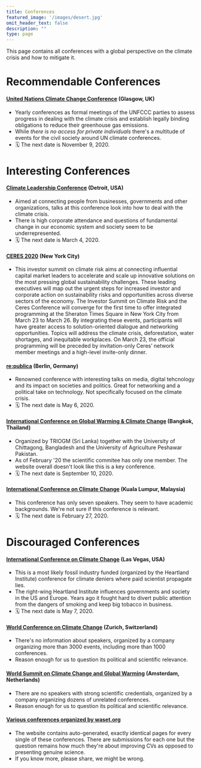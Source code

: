 ```yaml
---
title: Conferences
featured_image: '/images/desert.jpg'
omit_header_text: false
description: ""
type: page
---
```


This page contains all conferences with a global perspective on the climate crisis and how to mitigate it.

# Recommendable Conferences

#### [United Nations Climate Change Conference](https://www.ukcop26.org/) (Glasgow, UK)
* Yearly conferences as formal meetings of the UNFCCC parties to assess progress in dealing with the climate crisis and establish legally binding obligations to reduce their greenhouse gas emissions.
* While *there is no access for private individuals* there's a multitude of events for the civil society around UN climate conferences.
* 🗓 The next date is November 9, 2020.


# Interesting Conferences

#### [Climate Leadership Conference](https://climateleadershipconference.org/) (Detroit, USA)
* Aimed at connecting people from businesses, governments and other organizations, talks at this conference look into how to deal with the climate crisis.
* There is high corporate attendance and questions of fundamental change in our economic system and society seem to be underrepresented.
* 🗓 The next date is March 4, 2020.

#### [CERES 2020](https://events.ceres.org/event/37e45177-b6c5-44eb-bb9f-21e35d779d56) (New York City)
* This investor summit on climate risk aims at connecting influential capital market leaders to accelerate and scale up innovative solutions on the most pressing global sustainability challenges. These leading executives will map out the urgent steps for increased investor and corporate action on sustainability risks and opportunities across diverse sectors of the economy. The Investor Summit on Climate Risk and the Ceres Conference will converge for the first time to offer integrated programming at the Sheraton Times Square in New York City from March 23 to March 26. By integrating these events, participants will have greater access to solution-oriented dialogue and networking opportunities. Topics will address the climate crisis, deforestation, water shortages, and inequitable workplaces. On March 23, the official programming will be preceded by invitation-only Ceres’ network member meetings and a high-level invite-only dinner.

#### [re:publica](https://re-publica.com) (Berlin, Germany)
* Renowned conference with interesting talks on media, digital tehcnology and its impact on societies and politics. Great for networking and a political take on technology. Not specifically focused on the climate crisis.
* 🗓 The next date is May 6, 2020.


#### [International Conference on Global Warming & Climate Change](https://climatechangeconference.co/) (Bangkok, Thailand)

* Organized by TRIOGM (Sri Lanka) together with the University of Chittagong, Bangladesh and the University of Agriculture Peshawar Pakistan.
* As of February '20 the scientific commitee has only one member. The website overall doesn't look like this is a key conference.
* 🗓 The next date is September 10, 2020.


#### [International Conference on Climate Change](https://climatechangeconferences.com/) (Kuala Lumpur, Malaysia)

* This conference has only seven speakers. They seem to have academic backgrounds. We're not sure if this conference is relevant.
* 🗓 The next date is February 27, 2020.


# Discouraged Conferences

#### [International Conference on Climate Change](https://climateconference.heartland.org) (Las Vegas, USA)
* This is a most likely fossil industry funded (organized by the Heartland Institute) conference for climate deniers where paid scientist propagate lies.
* The right-wing Heartland Institute influences governments and society in the US and Europe. Years ago it fought hard to divert public attention from the dangers of smoking and keep big tobacco in business.
* 🗓 The next date is May 7, 2020.


#### [World Conference on Climate Change](https://climatechange.insightconferences.com) (Zurich, Switzerland)
* There's no information about speakers, organized by a company organizing more than 3000 events, including more than 1000 conferences.
* Reason enough for us to question its political and scientific relevance.

#### [World Summit on Climate Change and Global Warming](https://climate.euroscicon.com) (Amsterdam, Netherlands)
* There are no speakers with strong scientific credentials, organized by a company organizing dozens of unrelated conferences. 
* Reason enough for us to question its political and scientific relevance.

#### [Various conferences organized by waset.org](https://waset.org/climate-change-conferences)
* The website contains auto-generated, exactly identical pages for every single of these conferences. There are submissions for each one but the question remains how much they're about improving CVs as opposed to presenting genuine science.
* If you know more, please share, we might be wrong.
